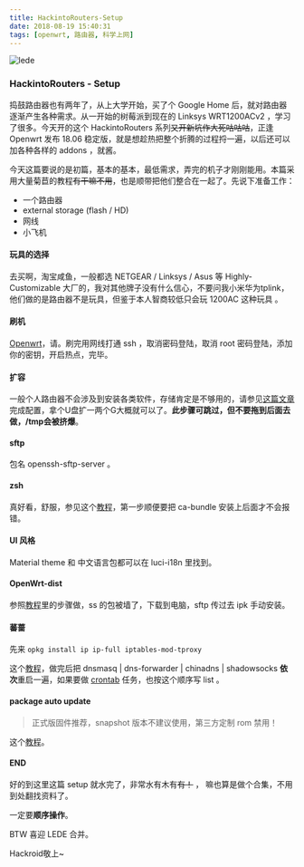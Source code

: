 ```yaml
---
title: HackintoRouters-Setup
date: 2018-08-19 15:40:31
tags: [openwrt, 路由器, 科学上网]
---
```

![lede](https://i.loli.net/2018/08/19/5b78fe9823b94.png)

### HackintoRouters - Setup

捣鼓路由器也有两年了，从上大学开始，买了个 Google Home 后，就对路由器逐渐产生各种需求。从一开始的树莓派到现在的 Linksys WRT1200ACv2 ，学习了很多。今天开的这个 HackintoRouters 系列~~又开新坑作大死咕咕咕~~，正逢 Openwrt 发布 18.06 稳定版，就是想趁热把整个折腾的过程捋一遍，以后还可以加各种各样的 addons ，就酱。

今天这篇要说的是初篇，基本的基本，最低需求，弄完的机子才刚刚能用。本篇采用大量菊苣的教程~~有干嘛不用~~，也是顺带把他们整合在一起了。先说下准备工作：

* 一个路由器
* external storage (flash / HD)
* 网线
* 小飞机

#### 玩具的选择

去买啊，淘宝咸鱼，一般都选 NETGEAR / Linksys / Asus 等 Highly-Customizable 大厂的，我对其他牌子没有什么信心，不要问我小米华为tplink，他们做的是路由器不是玩具，但鉴于本人智商较低只会玩 1200AC 这种玩具 。

#### 刷机

[Openwrt](https://openwrt.org/downloads)，请。刷完用网线打通 ssh ，取消密码登陆，取消 root 密码登陆，添加你的密钥，开启热点，完毕。

#### 扩容

一般个人路由器不会涉及到安装各类软件，存储肯定是不够用的，请参见[这篇文章](http://simplism.life/2014/10/13/install-openwrt-on-703n-and-extend-space-with-usb-flash-drive/)完成配置，拿个U盘扩一两个G大概就可以了。**此步骤可跳过，但不要拖到后面去做，/tmp会被挤爆**。

#### sftp

包名 openssh-sftp-server 。

#### zsh

真好看，舒服，参见这个[教程](https://gist.github.com/fire1ce/65d3e370120750a5deb283abe1d74491)，第一步顺便要把 ca-bundle 安装上后面才不会报错。

#### UI 风格

Material theme 和 中文语言包都可以在 luci-i18n 里找到。

#### OpenWrt-dist

参照[教程](http://openwrt-dist.sourceforge.net/)里的步骤做，ss 的包被墙了，下载到电脑，sftp 传过去 ipk 手动安装。

#### 蕃蔷

先来 `opkg install ip ip-full iptables-mod-tproxy`

这个[教程](https://joybean.org/2018/02/14/configure-router-for-transparent-proxy-by-using-openwrt-and-shadowsocks/)，做完后把 dnsmasq | dns-forwarder | chinadns | shadowsocks **依次**重启一遍，如果要做 [crontab](https://linuxtools-rst.readthedocs.io/zh_CN/latest/tool/crontab.html) 任务，也按这个顺序写 list 。

#### package auto update

> 正式版固件推荐，snapshot 版本不建议使用，第三方定制 rom 禁用！

这个[教程](https://joybean.org/2018/02/14/configure-router-for-transparent-proxy-by-using-openwrt-and-shadowsocks/)。

#### END

好的到这里这篇 setup 就水完了，非常水有木有~~有！~~ ， 嘛也算是做个合集，不用到处翻找资料了。

一定要**顺序操作**。

BTW 喜迎 LEDE 合并。

Hackroid敬上~
